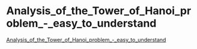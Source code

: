 # Analysis_of_the_Tower_of_Hanoi_problem_-_easy_to_understand
[Analysis_of_the_Tower_of_Hanoi_problem_-_easy_to_understand](https://aiwithcloud.com/2022/09/14/analysis_of_the_tower_of_hanoi_problem___easy_to_understand/)